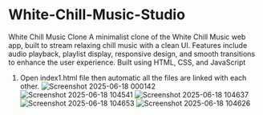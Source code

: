 # White-Chill-Music-Studio
White Chill Music Clone A minimalist clone of the White Chill Music web app, built to stream relaxing chill music with a clean UI. Features include audio playback, playlist display, responsive design, and smooth transitions to enhance the user experience. Built using HTML, CSS, and JavaScript 


1. Open index1.html file then automatic all the files are linked with each other.
![Screenshot 2025-06-18 000142](https://github.com/user-attachments/assets/5a68587a-9e86-4992-844f-0fbf6785b758)
![Screenshot 2025-06-18 104541](https://github.com/user-attachments/assets/d09eafaf-6212-47b8-9d79-1aaa2166014c)
![Screenshot 2025-06-18 104637](https://github.com/user-attachments/assets/07b1f268-62f5-4f28-9a8b-67241fd50e6f)
![Screenshot 2025-06-18 104653](https://github.com/user-attachments/assets/a0d5c6f2-52b9-4b1f-aa16-c5ba1c8d0b7d)
![Screenshot 2025-06-18 104626](https://github.com/user-attachments/assets/7ec2189a-74e9-4b09-8161-8d94e2b1588d)
